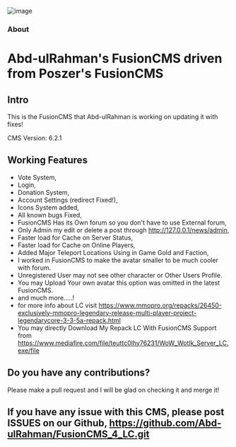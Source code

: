 ![image](https://i.imgur.com/iqyhEr8.gif)

### About
# Abd-ulRahman's FusionCMS driven from Poszer's FusionCMS

## Intro
This is the FusionCMS that Abd-ulRahman is working on updating it with fixes!

CMS Version: 6.2.1

## Working Features

- Vote System,
- Login,
- Donation System,
- Account Settings (redirect Fixed!),
- Icons System added,
- All known bugs Fixed,
- FusionCMS Has its Own forum so you don't have to use External forum,
- Only Admin my edit or delete a post through http://127.0.0.1/news/admin,
- Faster load for Cache on Server Status,
- Faster load for Cache on Online Players,
- Added Major Teleport Locations Using in Game Gold and Faction,
- I worked in FusionCMS to make the avatar smaller to be much cooler with forum.
- Unregistered User may not see other character or Other Users Profile.
- You may Upload Your own avatar this option was omitted in the latest FusionCMS.
- and much more.....!
- for more info about LC visit https://www.mmopro.org/repacks/26450-exclusively-mmopro-legendary-release-multi-player-project-legendarycore-3-3-5a-repack.html
- You may directly Download My Repack LC With FusionCMS Support from  https://www.mediafire.com/file/teuttc0lhy76231/WoW_Wotlk_Server_LC.exe/file

## Do you have any contributions?
Please make a pull request and I will be glad on checking it and merge it!
## If you have any issue with this CMS, please post ISSUES on our Github, https://github.com/Abd-ulRahman/FusionCMS_4_LC.git
